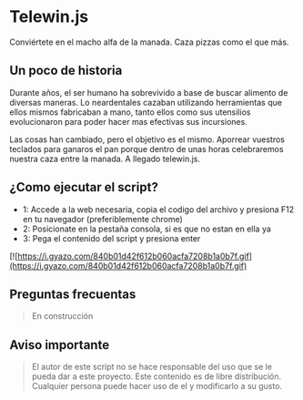# Telewin.js
Conviértete en el macho alfa de la manada. Caza pizzas como el que más.

## Un poco de historia

Durante años, el ser humano ha sobrevivido a base de buscar alimento de diversas maneras. Lo neardentales cazaban utilizando herramientas que ellos mismos fabricaban a mano, tanto ellos como sus utensilios evolucionaron para poder hacer mas efectivas sus incursiones.

Las cosas han cambiado, pero el objetivo es el mismo. Aporrear vuestros teclados para ganaros el pan porque dentro de unas horas celebraremos nuestra caza entre la manada. A llegado telewin.js.

## ¿Como ejecutar el script?

- 1: Accede a la web necesaria, copia el codigo del archivo y presiona F12 en tu navegador (preferiblemente chrome)
- 2: Posicionate en la pestaña consola, si es que no estan en ella ya
- 3: Pega el contenido del script y presiona enter

[![https://i.gyazo.com/840b01d42f612b060acfa7208b1a0b7f.gif](https://i.gyazo.com/840b01d42f612b060acfa7208b1a0b7f.gif)

## Preguntas frecuentas

> En construcción

## Aviso importante

> El autor de este script no se hace responsable del uso que se le pueda dar a este proyecto. Este contenido es de libre distribución. Cualquier persona puede hacer uso de el y modificarlo a su gusto.